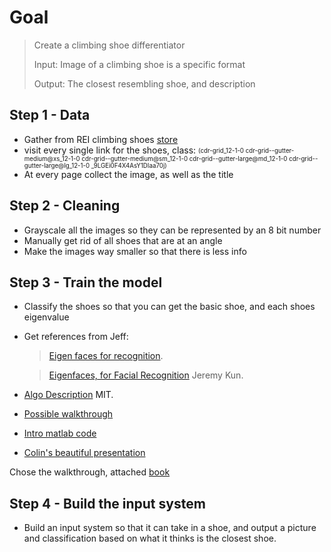 # Goal

> Create a climbing shoe differentiator
>
> Input: Image of a climbing shoe is a specific format
>
> Output: The closest resembling shoe, and description

## Step 1 - Data

- Gather from REI climbing shoes [store](https://www.rei.com/c/climbing-shoes)
- visit every single link for the shoes, class: <sub><sup>(cdr-grid_12-1-0 cdr-grid--gutter-medium@xs_12-1-0 cdr-grid--gutter-medium@sm_12-1-0 cdr-grid--gutter-large@md_12-1-0 cdr-grid--gutter-large@lg_12-1-0 \_9LGEi0F4X4AsY1DIaa70j)</sup></sub>
- At every page collect the image, as well as the title

## Step 2 - Cleaning

- Grayscale all the images so they can be represented by an 8 bit number
- Manually get rid of all shoes that are at an angle
- Make the images way smaller so that there is less info

## Step 3 - Train the model

- Classify the shoes so that you can get the basic shoe, and each shoes eigenvalue

- Get references from Jeff:

  > [Eigen faces for recognition](https://watermark.silverchair.com/jocn.1991.3.1.71.pdf?token=AQECAHi208BE49Ooan9kkhW_Ercy7Dm3ZL_9Cf3qfKAc485ysgAAArUwggKxBgkqhkiG9w0BBwagggKiMIICngIBADCCApcGCSqGSIb3DQEHATAeBglghkgBZQMEAS4wEQQMBykp2sGU5QT32qpyAgEQgIICaJt-Da3DlHoq7gKndE5hYzSa2aLRwdsTcuyydrCOSVH_SAYWC7oIrEbUMVKmECzKMriXvz1f4PUeWareprBhrS9ZBviKxr9qcJTpFANfEhjOK8r8QOj3Vt6vHLaDo3ScwhvG6vC6fRbUuOw_ap3d781VcblIoJ5AqicryTbncfgZ2lT23kUMVHHxuMu4l1CMkg54jpd9dl6EQP_Izf_b9-WzsGkje0jJAkmEsZZcxqllttVFEiNxBGrUH8JfQHzIBr9uzcWSXJZMpSY4exPQQxX_3_mMmK85zYxoDp_GOltKBcTDREpzPu_Hf637A3Ze_34VqRV7PzRyW0GBb0FjB5-MdwZsKs4aSi-QcYCpxvcpXwmazI5AcHnUH4BOXvWWKsr20uVXKECtvSqFB1r-7uff4oI70rwBEyhtKG59vk6Pp6QK_BaZE_jAvoci197tOs2MexOj9lWiuV7BmUK7VMKt1LGq3ulZ9kN2oW_7-45GEQQY6R0BZNNJm_CTaMx_WtrUOFz0Ys5KzoC8wo_jTFA_33cX4EJYmdeLmjJOBNyv8i4A7clE2VD2nndp5DOEw1f2eZNvRLAI_anSHngnenU7icKQIglgaZLBZ0IFk5arrCuTKh2bqQ1DFyWbupHRxZ_SruKfBgmw5_TD0q5NiIazB9ejOk3FO4MrzqsYBtxxyyCFztOrwrkgzrInQ_U2nD9gFnxFVuW77MtcdAunphhaTUr6IPiMpc0XAFnLXz8rUmlTk1ySLBBwLVZ1tOWrL2bG0IH0I_ZsrL1ssiXCTU1zlGMFNNPe_WXgAm_GkT5MyHoJ2WlY0WM).

  > [Eigenfaces, for Facial Recognition](https://jeremykun.com/2011/07/27/eigenfaces/) Jeremy Kun.

- [Algo Description](https://www.youtube.com/watch?v=61NuFlK5VdU) MIT.
- [Possible walkthrough](https://www.youtube.com/watch?v=XwTW_YA3HG0)
- [Intro matlab code](https://www.mathworks.com/matlabcentral/fileexchange/45915-eigenfaces-algorithm)
- [Colin's beautiful presentation](https://docs.google.com/presentation/d/1XdNUbU__vI7NluMa7jviPBVZLXUZ0i-W5zX_3rgT9ZQ/edit#slide=id.g129d57b8a32_0_11)

Chose the walkthrough, attached [book](http://databookuw.com/)

## Step 4 - Build the input system

- Build an input system so that it can take in a shoe, and output a picture and classification based on what it thinks is the closest shoe.
